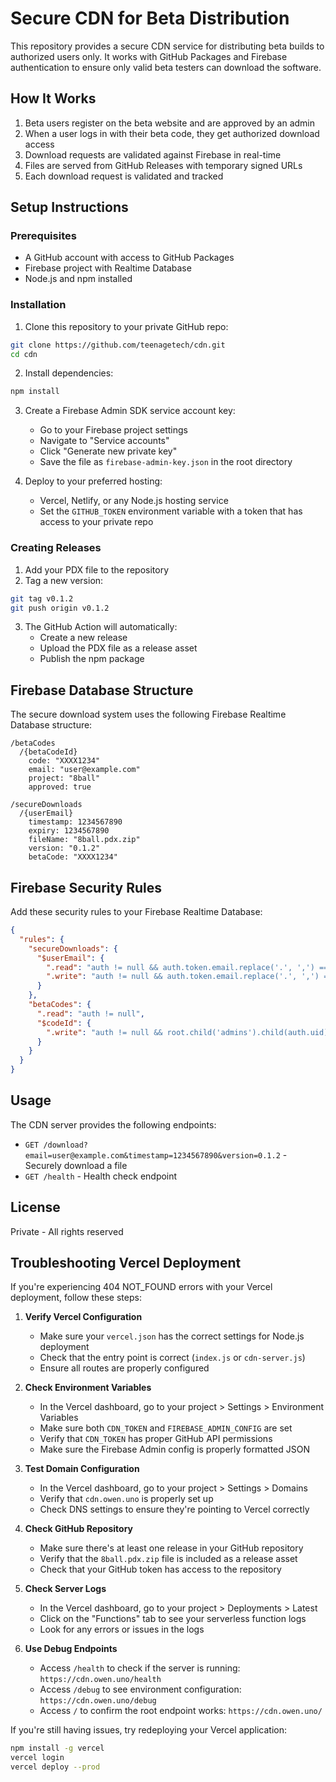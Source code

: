 # Secure CDN for Beta Distribution

This repository provides a secure CDN service for distributing beta builds to authorized users only. It works with GitHub Packages and Firebase authentication to ensure only valid beta testers can download the software.

## How It Works

1. Beta users register on the beta website and are approved by an admin
2. When a user logs in with their beta code, they get authorized download access
3. Download requests are validated against Firebase in real-time
4. Files are served from GitHub Releases with temporary signed URLs
5. Each download request is validated and tracked

## Setup Instructions

### Prerequisites

- A GitHub account with access to GitHub Packages
- Firebase project with Realtime Database
- Node.js and npm installed

### Installation

1. Clone this repository to your private GitHub repo:

```bash
git clone https://github.com/teenagetech/cdn.git
cd cdn
```

2. Install dependencies:

```bash
npm install
```

3. Create a Firebase Admin SDK service account key:
   - Go to your Firebase project settings
   - Navigate to "Service accounts"
   - Click "Generate new private key"
   - Save the file as `firebase-admin-key.json` in the root directory

4. Deploy to your preferred hosting:
   - Vercel, Netlify, or any Node.js hosting service
   - Set the `GITHUB_TOKEN` environment variable with a token that has access to your private repo

### Creating Releases

1. Add your PDX file to the repository
2. Tag a new version:

```bash
git tag v0.1.2
git push origin v0.1.2
```

3. The GitHub Action will automatically:
   - Create a new release
   - Upload the PDX file as a release asset
   - Publish the npm package

## Firebase Database Structure

The secure download system uses the following Firebase Realtime Database structure:

```
/betaCodes
  /{betaCodeId}
    code: "XXXX1234"
    email: "user@example.com"
    project: "8ball"
    approved: true

/secureDownloads
  /{userEmail}
    timestamp: 1234567890
    expiry: 1234567890
    fileName: "8ball.pdx.zip"
    version: "0.1.2"
    betaCode: "XXXX1234"
```

## Firebase Security Rules

Add these security rules to your Firebase Realtime Database:

```json
{
  "rules": {
    "secureDownloads": {
      "$userEmail": {
        ".read": "auth != null && auth.token.email.replace('.', ',') === $userEmail",
        ".write": "auth != null && auth.token.email.replace('.', ',') === $userEmail"
      }
    },
    "betaCodes": {
      ".read": "auth != null",
      "$codeId": {
        ".write": "auth != null && root.child('admins').child(auth.uid).exists()"
      }
    }
  }
}
```

## Usage

The CDN server provides the following endpoints:

- `GET /download?email=user@example.com&timestamp=1234567890&version=0.1.2` - Securely download a file
- `GET /health` - Health check endpoint

## License

Private - All rights reserved

## Troubleshooting Vercel Deployment

If you're experiencing 404 NOT_FOUND errors with your Vercel deployment, follow these steps:

1. **Verify Vercel Configuration**
   - Make sure your `vercel.json` has the correct settings for Node.js deployment
   - Check that the entry point is correct (`index.js` or `cdn-server.js`)
   - Ensure all routes are properly configured

2. **Check Environment Variables**
   - In the Vercel dashboard, go to your project > Settings > Environment Variables
   - Make sure both `CDN_TOKEN` and `FIREBASE_ADMIN_CONFIG` are set
   - Verify that `CDN_TOKEN` has proper GitHub API permissions
   - Make sure the Firebase Admin config is properly formatted JSON

3. **Test Domain Configuration**
   - In the Vercel dashboard, go to your project > Settings > Domains
   - Verify that `cdn.owen.uno` is properly set up
   - Check DNS settings to ensure they're pointing to Vercel correctly

4. **Check GitHub Repository**
   - Make sure there's at least one release in your GitHub repository
   - Verify that the `8ball.pdx.zip` file is included as a release asset
   - Check that your GitHub token has access to the repository

5. **Check Server Logs**
   - In the Vercel dashboard, go to your project > Deployments > Latest
   - Click on the "Functions" tab to see your serverless function logs
   - Look for any errors or issues in the logs

6. **Use Debug Endpoints**
   - Access `/health` to check if the server is running: `https://cdn.owen.uno/health`
   - Access `/debug` to see environment configuration: `https://cdn.owen.uno/debug`
   - Access `/` to confirm the root endpoint works: `https://cdn.owen.uno/`

If you're still having issues, try redeploying your Vercel application:

```bash
npm install -g vercel
vercel login
vercel deploy --prod
``` 